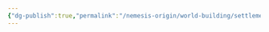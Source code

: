 ```yaml
---
{"dg-publish":true,"permalink":"/nemesis-origin/world-building/settlements/kurbadur/kurbadur/"}
---
```


